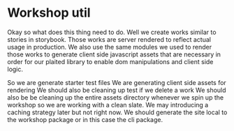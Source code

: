 # Workshop util

Okay so what does this thing need to do. Well we create works similar to stories
in storybook. Those works are server rendered to reflect actual usage in
production. We also use the same modules we used to render those works to
generate client side javascript assets that are necessary in order for our
plaited library to enable dom manipulations and client side logic.

So we are generate starter test files We are generating client side assets for
rendering We should also be cleaning up test if we delete a work We should also
be be cleaning up the entire assets directory whenever we spin up the workshop
so we are working with a clean slate. We may introducing a caching strategy
later but not right now. We should generate the site local to the workshop
package or in this case the cli package.
